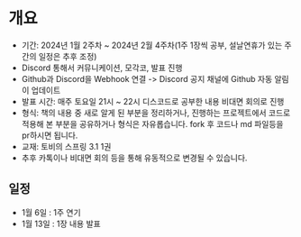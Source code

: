 # 개요
- 기간: 2024년 1월 2주차 ~ 2024년 2월 4주차(1주 1장씩 공부, 설날연휴가 있는 주간의 일정은 추후 조정)
- Discord 통해서 커뮤니케이션, 모각코, 발표 진행
- Github과 Discord을 Webhook 연결 -> Discord 공지 채널에 Github 자동 알림이 업데이트 
- 발표 시간: 매주 토요일 21시 ~ 22시 디스코드로 공부한 내용 비대면 회의로 진행
- 형식: 책의 내용 중 새로 알게 된 부분을 정리하거나, 진행하는 프로젝트에서 코드로 적용해 본 부분을 공유하거나 형식은 자유롭습니다. fork 후 코드나 md 파일등을 pr하시면 됩니다.
- 교재: 토비의 스프링 3.1 1권
- 추후 카톡이나 비대면 회의 등을 통해 유동적으로 변경될 수 있습니다.

## 일정
- 1월 6일 : 1주 연기
- 1월 13일 : 1장 내용 발표 
